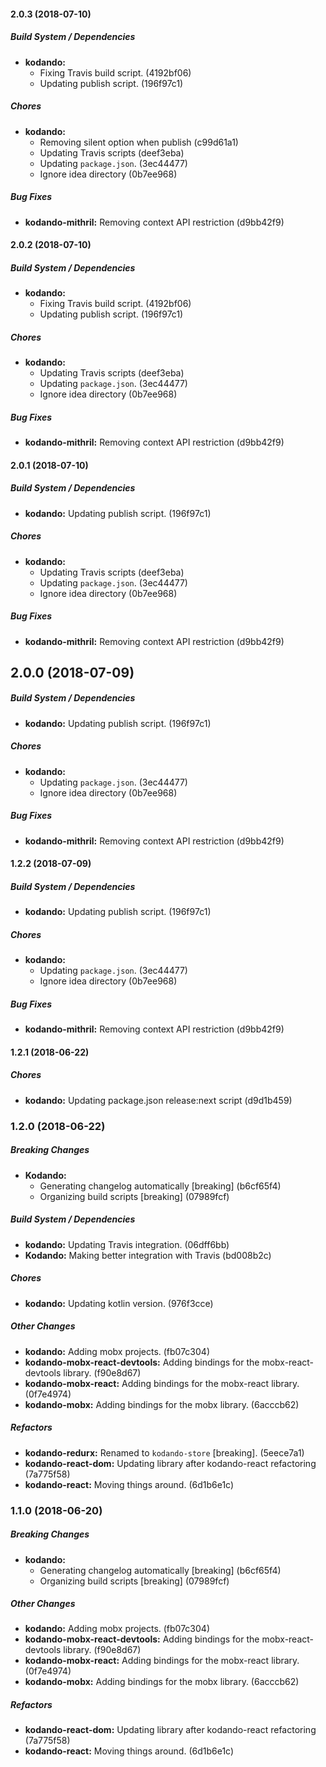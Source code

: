 #### 2.0.3 (2018-07-10)

##### Build System / Dependencies

* **kodando:**
  *  Fixing Travis build script. (4192bf06)
  *  Updating publish script. (196f97c1)

##### Chores

* **kodando:**
  *  Removing silent option when publish (c99d61a1)
  *  Updating Travis scripts (deef3eba)
  *  Updating `package.json`. (3ec44477)
  *  Ignore idea directory (0b7ee968)

##### Bug Fixes

* **kodando-mithril:**  Removing context API restriction (d9bb42f9)

#### 2.0.2 (2018-07-10)

##### Build System / Dependencies

* **kodando:**
  *  Fixing Travis build script. (4192bf06)
  *  Updating publish script. (196f97c1)

##### Chores

* **kodando:**
  *  Updating Travis scripts (deef3eba)
  *  Updating `package.json`. (3ec44477)
  *  Ignore idea directory (0b7ee968)

##### Bug Fixes

* **kodando-mithril:**  Removing context API restriction (d9bb42f9)

#### 2.0.1 (2018-07-10)

##### Build System / Dependencies

* **kodando:**  Updating publish script. (196f97c1)

##### Chores

* **kodando:**
  *  Updating Travis scripts (deef3eba)
  *  Updating `package.json`. (3ec44477)
  *  Ignore idea directory (0b7ee968)

##### Bug Fixes

* **kodando-mithril:**  Removing context API restriction (d9bb42f9)

## 2.0.0 (2018-07-09)

##### Build System / Dependencies

* **kodando:**  Updating publish script. (196f97c1)

##### Chores

* **kodando:**
  *  Updating `package.json`. (3ec44477)
  *  Ignore idea directory (0b7ee968)

##### Bug Fixes

* **kodando-mithril:**  Removing context API restriction (d9bb42f9)

#### 1.2.2 (2018-07-09)

##### Build System / Dependencies

* **kodando:**  Updating publish script. (196f97c1)

##### Chores

* **kodando:**
  *  Updating `package.json`. (3ec44477)
  *  Ignore idea directory (0b7ee968)

##### Bug Fixes

* **kodando-mithril:**  Removing context API restriction (d9bb42f9)

#### 1.2.1 (2018-06-22)

##### Chores

* **kodando:**  Updating package.json release:next script (d9d1b459)

### 1.2.0 (2018-06-22)

##### Breaking Changes

* **Kodando:**
  *  Generating changelog automatically [breaking] (b6cf65f4)
  *  Organizing build scripts [breaking] (07989fcf)

##### Build System / Dependencies

* **kodando:**  Updating Travis integration. (06dff6bb)
* **Kodando:**  Making better integration with Travis (bd008b2c)

##### Chores

* **kodando:**  Updating kotlin version. (976f3cce)

##### Other Changes

* **kodando:**  Adding mobx projects. (fb07c304)
* **kodando-mobx-react-devtools:**  Adding bindings for the mobx-react-devtools library. (f90e8d67)
* **kodando-mobx-react:**  Adding bindings for the mobx-react library. (0f7e4974)
* **kodando-mobx:**  Adding bindings for the mobx library. (6acccb62)

##### Refactors

* **kodando-redurx:**  Renamed to `kodando-store` [breaking]. (5eece7a1)
* **kodando-react-dom:**  Updating library after kodando-react refactoring (7a775f58)
* **kodando-react:**  Moving things around. (6d1b6e1c)

### 1.1.0 (2018-06-20)

##### Breaking Changes

* **kodando:**
  *  Generating changelog automatically [breaking] (b6cf65f4)
  *  Organizing build scripts [breaking] (07989fcf)

##### Other Changes

* **kodando:**  Adding mobx projects. (fb07c304)
* **kodando-mobx-react-devtools:**  Adding bindings for the mobx-react-devtools library. (f90e8d67)
* **kodando-mobx-react:**  Adding bindings for the mobx-react library. (0f7e4974)
* **kodando-mobx:**  Adding bindings for the mobx library. (6acccb62)

##### Refactors

* **kodando-react-dom:**  Updating library after kodando-react refactoring (7a775f58)
* **kodando-react:**  Moving things around. (6d1b6e1c)
